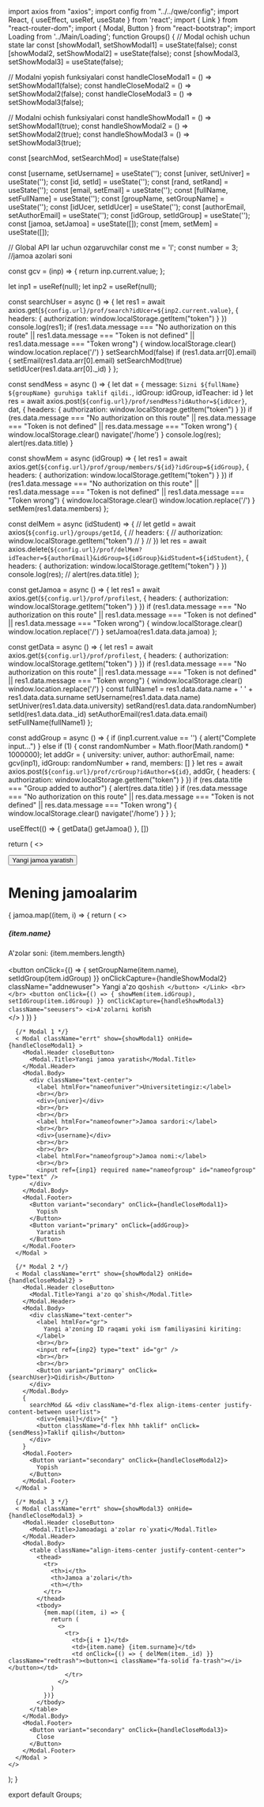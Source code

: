 import axios from "axios";
import config from "../../qwe/config";
import React, { useEffect, useRef, useState } from 'react';
import { Link } from "react-router-dom";
import { Modal, Button } from "react-bootstrap";
import Loading from '../Main/Loading';
function Groups() {
  // Modal ochish uchun state lar
  const [showModal1, setShowModal1] = useState(false);
  const [showModal2, setShowModal2] = useState(false);
  const [showModal3, setShowModal3] = useState(false);

  // Modalni yopish funksiyalari
  const handleCloseModal1 = () => setShowModal1(false);
  const handleCloseModal2 = () => setShowModal2(false);
  const handleCloseModal3 = () => setShowModal3(false);

  // Modalni ochish funksiyalari
  const handleShowModal1 = () => setShowModal1(true);
  const handleShowModal2 = () => setShowModal2(true);
  const handleShowModal3 = () => setShowModal3(true);

  const [searchMod, setSearchMod] = useState(false)

  const [username, setUsername] = useState('');
  const [univer, setUniver] = useState('');
  const [id, setId] = useState('');
  const [rand, setRand] = useState('');
  const [email, setEmail] = useState('');
  const [fullName, setFullName] = useState('');
  const [groupName, setGroupName] = useState('');
  const [idUcer, setIdUcer] = useState('');
  const [authorEmail, setAuthorEmail] = useState('');
  const [idGroup, setIdGroup] = useState('');
  const [jamoa, setJamoa] = useState([]);
  const [mem, setMem] = useState([]);


  // Global API lar uchun ozgaruvchilar
  const me = 'l';
  const number = 3; //jamoa azolari soni

  const gcv = (inp) => { return inp.current.value; };

  let inp1 = useRef(null);
  let inp2 = useRef(null);

  const searchUser = async () => {
    let res1 = await axios.get(`${config.url}/prof/search?idUcer=${inp2.current.value}`, {
      headers: {
        authorization: window.localStorage.getItem("token")
      }
    })
    console.log(res1);
    if (res1.data.message === "No authorization on this route" || res1.data.message === "Token is not defined" || res1.data.message === "Token wrong") {
      window.localStorage.clear()
      window.location.replace('/')
    }
    setSearchMod(false)
    if (res1.data.arr[0].email) {
      setEmail(res1.data.arr[0].email)
      setSearchMod(true)
      setIdUcer(res1.data.arr[0]._id)
    }
  };

  const sendMess = async () => {
    let dat = {
      message: `Sizni ${fullName} ${groupName} guruhiga taklif qildi.`,
      idGroup: idGroup,
      idTeacher: id
    }
    let res = await axios.post(`${config.url}/prof/sendMess?idAuthor=${idUcer}`, dat, {
      headers: {
        authorization: window.localStorage.getItem("token")
      }
    })
    if (res.data.message === "No authorization on this route" || res.data.message === "Token is not defined" || res.data.message === "Token wrong") {
      window.localStorage.clear()
      navigate('/home')
    }
    console.log(res);
    alert(res.data.title)
  }

  const showMem = async (idGroup) => {
    let res1 = await axios.get(`${config.url}/prof/group/members/${id}?idGroup=${idGroup}`, {
      headers: {
        authorization: window.localStorage.getItem("token")
      }
    })
    if (res1.data.message === "No authorization on this route" || res1.data.message === "Token is not defined" || res1.data.message === "Token wrong") {
      window.localStorage.clear()
      window.location.replace('/')
    }
    setMem(res1.data.members)
  };

  const delMem = async (idStudent) => {
    // let getId = await axios(`${config.url}/groups/getId`, {
    //     headers: {
    //         authorization: window.localStorage.getItem("token")
    //     }
    // })
    let res = await axios.delete(`${config.url}/prof/delMem?idTeacher=${authorEmail}&idGroup=${idGroup}&idStudent=${idStudent}`, {
        headers: {
            authorization: window.localStorage.getItem("token")
        }
    })
    console.log(res);
    // alert(res.data.title)
  };

  const getJamoa = async () => {
    let res1 = await axios.get(`${config.url}/prof/profilest`, {
      headers: {
        authorization: window.localStorage.getItem("token")
      }
    })
    if (res1.data.message === "No authorization on this route" || res1.data.message === "Token is not defined" || res1.data.message === "Token wrong") {
      window.localStorage.clear()
      window.location.replace('/')
    }
    setJamoa(res1.data.data.jamoa)
  };

  const getData = async () => {
    let res1 = await axios.get(`${config.url}/prof/profilest`, {
      headers: {
        authorization: window.localStorage.getItem("token")
      }
    })
    if (res1.data.message === "No authorization on this route" || res1.data.message === "Token is not defined" || res1.data.message === "Token wrong") {
      window.localStorage.clear()
      window.location.replace('/')
    }
    const fullName1 = res1.data.data.name + ' ' + res1.data.data.surname
    setUsername(res1.data.data.name)
    setUniver(res1.data.data.university)
    setRand(res1.data.data.randomNumber)
    setId(res1.data.data._id)
    setAuthorEmail(res1.data.data.email)
    setFullName(fullName1)
  };

  const addGroup = async () => {
    if (inp1.current.value == '') {
      alert("Complete input...")
    } else if (1) {
      const randomNumber = Math.floor(Math.random() * 1000000);
      let addGr = {
        university: univer,
        author: authorEmail,
        name: gcv(inp1),
        idGroup: randomNumber + rand,
        members: []
      }
      let res = await axios.post(`${config.url}/prof/crGroup?idAuthor=${id}`, addGr, {
        headers: {
          authorization: window.localStorage.getItem("token")
        }
      })
      if (res.data.title === "Group added to author") {
        alert(res.data.title)
      }
      if (res.data.message === "No authorization on this route" || res.data.message === "Token is not defined" || res.data.message === "Token wrong") {
        window.localStorage.clear()
        navigate('/home')
      }
    }
  };

  useEffect(() => {
    getData()
    getJamoa()
  }, [])

  return (
    <>
      <Loading />
      <div>
        <div className="creategr">
          <button className="" onClick={handleShowModal1}>
            <i className="fa-solid fa-plus"></i> Yangi jamoa yaratish
          </button>
        </div>
        <div className="mygroups">
          <h1 className="h11">Mening jamoalarim</h1>
          {
            jamoa.map((item, i) => {
              return (
                <>
                  <div className="mygr shad">
                    <h5>{item.name}</h5>
                    A'zolar soni: {item.members.length}
                    <br></br>
                    <Link>
                      <button onClick={() => { setGroupName(item.name), setIdGroup(item.idGroup) }} onClickCapture={handleShowModal2} className="addnewuser">
                        Yangi a'zo qo`shish
                      </button>
                    </Link>
                    <br></br>
                    <button onClick={() => { showMem(item.idGroup), setIdGroup(item.idGroup) }} onClickCapture={handleShowModal3} className="seeusers">
                      <i>A'zolarni ko`rish</i>
                    </button>
                  </div>
                </>
              )
            })
          }
        </div >
      </div >

      {/* Modal 1 */}
      < Modal className="errt" show={showModal1} onHide={handleCloseModal1} >
        <Modal.Header closeButton>
          <Modal.Title>Yangi jamoa yaratish</Modal.Title>
        </Modal.Header>
        <Modal.Body>
          <div className="text-center">
            <label htmlFor="nameofuniver">Universitetingiz:</label>
            <br></br>
            <div>{univer}</div>
            <br></br>
            <br></br>
            <label htmlFor="nameofowner">Jamoa sardori:</label>
            <br></br>
            <div>{username}</div>
            <br></br>
            <br></br>
            <label htmlFor="nameofgroup">Jamoa nomi:</label>
            <br></br>
            <input ref={inp1} required name="nameofgroup" id="nameofgroup" type="text" />
          </div>
        </Modal.Body>
        <Modal.Footer>
          <Button variant="secondary" onClick={handleCloseModal1}>
            Yopish
          </Button>
          <Button variant="primary" onClick={addGroup}>
            Yaratish
          </Button>
        </Modal.Footer>
      </Modal >

      {/* Modal 2 */}
      < Modal className="errt" show={showModal2} onHide={handleCloseModal2} >
        <Modal.Header closeButton>
          <Modal.Title>Yangi a'zo qo`shish</Modal.Title>
        </Modal.Header>
        <Modal.Body>
          <div className="text-center">
            <label htmlFor="gr">
              Yangi a'zoning ID raqami yoki ism familiyasini kiriting:
            </label>
            <br></br>
            <input ref={inp2} type="text" id="gr" />
            <br></br>
            <br></br>
            <Button variant="primary" onClick={searchUser}>Qidirish</Button>
          </div>
        </Modal.Body>
        {
          searchMod && <div className="d-flex align-items-center justify-content-between userlist">
            <div>{email}</div>{" "}
            <button className="d-flex hhh taklif" onClick={sendMess}>Taklif qilish</button>
          </div>
        }
        <Modal.Footer>
          <Button variant="secondary" onClick={handleCloseModal2}>
            Yopish
          </Button>
        </Modal.Footer>
      </Modal >

      {/* Modal 3 */}
      < Modal className="errt" show={showModal3} onHide={handleCloseModal3} >
        <Modal.Header closeButton>
          <Modal.Title>Jamoadagi a'zolar ro`yxati</Modal.Title>
        </Modal.Header>
        <Modal.Body>
          <table className="align-items-center justify-content-center">
            <thead>
              <tr>
                <th>i</th>
                <th>Jamoa a'zolari</th>
                <th></th>
              </tr>
            </thead>
            <tbody>
              {mem.map((item, i) => {
                return (
                  <>
                    <tr>
                      <td>{i + 1}</td>
                      <td>{item.name} {item.surname}</td>
                      <td onClick={() => { delMem(item._id) }} className="redtrash"><button><i className="fa-solid fa-trash"></i></button></td>
                    </tr>
                  </>
                )
              })}
            </tbody>
          </table>
        </Modal.Body>
        <Modal.Footer>
          <Button variant="secondary" onClick={handleCloseModal3}>
            Close
          </Button>
        </Modal.Footer>
      </Modal >
    </>
  );
}

export default Groups;
